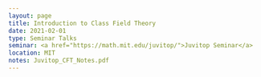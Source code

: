 ```yaml
---
layout: page
title: Introduction to Class Field Theory
date: 2021-02-01
type: Seminar Talks
seminar: <a href="https://math.mit.edu/juvitop/">Juvitop Seminar</a>
location: MIT
notes: Juvitop_CFT_Notes.pdf
---
```

